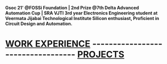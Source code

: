 

**Gsoc 21' @FOSSi Foundation | 2nd Prize @7th Delta Advanced Automation Cup | SRA VJTI 
3rd year Electronics Engineering student at Veermata Jijabai Technological Institute
Silicon enthusiast, Proficient in Circuit Design and Automation.**

#  [WORK EXPERIENCE](WorkExperience.md)  ----------------------------------  [PROJECTS](Projects.md)
